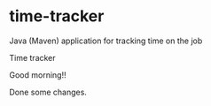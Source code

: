 # time-tracker
Java (Maven) application for tracking time on the job

Time tracker

Good morning!!

Done some changes.
